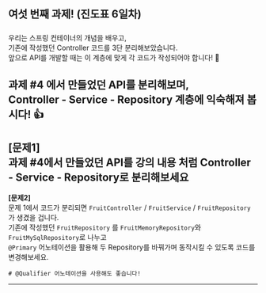 ## 여섯 번째 과제! (진도표 6일차)

#####
우리는 스프링 컨테이너의 개념을 배우고,  
기존에 작성했던 Controller 코드를 3단 분리해보았습니다.  
앞으로 API를 개발할 때는 이 계층에 맞게 각 코드가 작성되어야 합니다! 🙂

과제 #4 에서 만들었던 API를 분리해보며,  
Controller - Service - Repository 계층에 익숙해져 봅시다! 👍
---
**[문제1]**  
과제 #4에서 만들었던 API를 강의 내용 처럼 Controller - Service - Repository로 분리해보세요
---
**[문제2]**  
문제 1에서 코드가 분리되면
``` FruitController ``` / ``` FruitService ``` / ``` FruitRepository ``` 가 생겼을 겁니다.    
기존에 작성했던 ``` FruitRepository ``` 를 ``` FruitMemoryRepository ```와 ``` FruitMySqlRepository ```로 나누고  
``` @Primary ``` 어노테이션을 활용해 두 Repository를 바꿔가며 동작시킬 수 있도록 코드를 변경해보세요.

```
# @Qualifier 어노테이션을 사용해도 좋습니다!
```

---